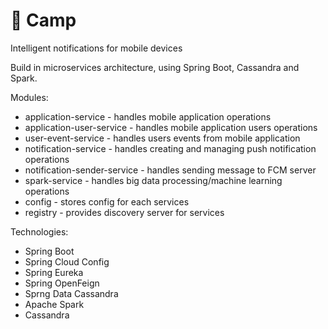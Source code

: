 # :star2: Camp
Intelligent notifications for mobile devices

Build in microservices architecture, using Spring Boot, Cassandra and Spark.

Modules:
* application-service - handles mobile application operations
* application-user-service - handles mobile application users operations
* user-event-service - handles users events from mobile application
* notification-service - handles creating and managing push notification operations
* notification-sender-service - handles sending message to FCM server
* spark-service - handles big data processing/machine learning operations
* config - stores config for each services
* registry - provides discovery server for services

Technologies:
* Spring Boot
* Spring Cloud Config
* Spring Eureka
* Spring OpenFeign
* Sprng Data Cassandra
* Apache Spark
* Cassandra

